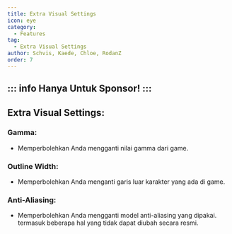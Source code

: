 ```yaml
---
title: Extra Visual Settings
icon: eye
category:
  - Features
tag:
  - Extra Visual Settings
author: Schvis, Kaede, Chloe, RodanZ
order: 7
---
```

::: info Hanya Untuk Sponsor!
:::
---
## Extra Visual Settings:
### Gamma:
- Memperbolehkan Anda mengganti nilai gamma dari game.
### Outline Width:
- Memperbolehkan Anda menganti garis luar karakter yang ada di game.
### Anti-Aliasing:
- Memperbolehkan Anda mengganti model anti-aliasing yang dipakai. termasuk beberapa hal yang tidak dapat diubah secara resmi.